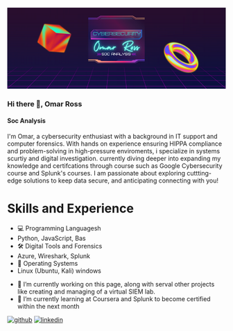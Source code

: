 ![Soc Analysis ](https://github.com/RossOmar011/RossOmar011/blob/main/Omar%20Ross%20(1).png)

### Hi there 👋, Omar Ross
#### Soc Analysis 

I'm Omar, a cybersecurity enthusiast with a background in IT support and computer forensics. With hands on experience ensuring HIPPA compliance and problem-solving in high-pressure enviroments, i specialize in systems scurtiy and digital investigation. currently diving deeper into expanding my knowledge and certifcations through course such as Google Cybersecurity course and Splunk's courses. I am passionate about exploring cuttting-edge solutions to keep data secure, and anticipating connecting with you!

# Skills and Experience
* 💻 Programming Languagesh
* Python, JavaScript, Bas
* 🛠 Digital Tools and Forensics
* Azure, Wireshark, Splunk
* 💾 Operating Systems
* Linux (Ubuntu, Kali) windows
  

- 🔭 I’m currently working on this page, along with serval other projects like creating and managing of a virtual SIEM lab. 
- 🌱 I’m currently learning at Coursera and Splunk to become certified within the next month 


[<img src='https://cdn.jsdelivr.net/npm/simple-icons@3.0.1/icons/github.svg' alt='github' height='40'>](https://github.com/rossomar011)  [<img src='https://cdn.jsdelivr.net/npm/simple-icons@3.0.1/icons/linkedin.svg' alt='linkedin' height='40'>](https://www.linkedin.com/in/omar-ross-cybersecurity/)  

